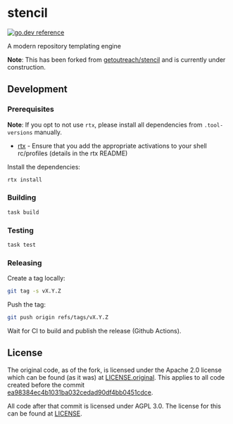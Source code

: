 # stencil

[![go.dev reference](https://img.shields.io/badge/go.dev-reference-007d9c?logo=go&logoColor=white)](https://pkg.go.dev/github.com/rgst-io/stencil)

A modern repository templating engine

**Note**: This has been forked from [getoutreach/stencil](https://github.com/getoutreach/stencil) and is currently
under construction.

## Development

### Prerequisites

**Note**: If you opt to not use `rtx`, please install all dependencies
from `.tool-versions` manually.

- [rtx](https://github.com/jdx/rtx?tab=readme-ov-file#quickstart) - Ensure that you add the appropriate activations to your shell rc/profiles (details in the rtx README)

Install the dependencies:

```bash
rtx install
```

### Building

```bash
task build
```

### Testing

```bash
task test
```

### Releasing

Create a tag locally:

```bash
git tag -s vX.Y.Z
```

Push the tag:

```bash
git push origin refs/tags/vX.Y.Z
```

Wait for CI to build and publish the release (Github Actions).

## License

The original code, as of the fork, is licensed under the Apache 2.0
license which can be found (as it was) at
[LICENSE.original](LICENSE.original). This applies to all code created
before the commit [ea98384ec4b1031ba032cedad90df4bb0451cdce](https://github.com/rgst-io/stencil/commit/ea98384ec4b1031ba032cedad90df4bb0451cdce).

All code after that commit is licensed under AGPL 3.0. The license for
this can be found at [LICENSE](LICENSE).
